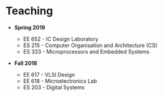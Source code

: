 # Teaching

- **Spring 2019**
  * EE 652 - IC Design Laboratory
  * ES 215 - Computer Organisation and Architecture (CS)
  * ES 333 - Microprocessors and Embedded Systems
  
- **Fall 2018**
  * EE 617 - VLSI Design
  * EE 618 - Microelectronics Lab
  * ES 203 - Digital Systems
